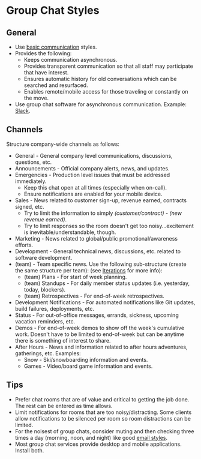 # Group Chat Styles

## General

- Use [basic communication](basic.md) styles.
- Provides the following:
  - Keeps communication asynchronous.
  - Provides transparent communication so that all staff may participate that have interest.
  - Ensures automatic history for old conversations which can be searched and resurfaced.
  - Enables remote/mobile access for those traveling or constantly on the move.
- Use group chat software for asynchronous communication. Example: [Slack](https://slack.com).

## Channels

Structure company-wide channels as follows:

- General - General company level communications, discussions, questions, etc.
- Announcements - Official company alerts, news, and updates.
- Emergencies - Production level issues that must be addressed immediately.
  - Keep this chat open at all times (especially when on-call).
  - Ensure notifications are enabled for your mobile device.
- Sales - News related to customer sign-up, revenue earned, contracts signed, etc.
  - Try to limit the information to simply *(customer/contract) - (new revenue earned)*.
  - Try to limit responses so the room doesn't get too noisy...excitement is
    inevitable/understandable, though.
- Marketing - News related to global/public promotional/awareness efforts.
- Development - General technical news, discussions, etc. related to software development.
- (team) - Team specific news. Use the following sub-structure (create the same structure per team):
  (see [Iterations](../business/iterations.md) for more info):
  - (team) Plans - For start of week planning.
  - (team) Standups - For daily member status updates (i.e. yesterday, today, blockers).
  - (team) Retrospectives - For end-of-week retrospectives.
- Development Notifications - For automated notifications like Git updates, build failures,
  deployments, etc.
- Status - For out-of-office messages, errands, sickness, upcoming vacation reminders, etc.
- Demos - For end-of-week demos to show off the week's cumulative work. Doesn't have to be limited
  to end-of-week but can be anytime there is something of interest to share.
- After Hours - News and information related to after hours adventures, gatherings, etc. Examples:
  - Snow - Ski/snowboarding information and events.
  - Games - Video/board game information and events.

## Tips

- Prefer chat rooms that are of value and critical to getting the job done. The rest can be entered
  as time allows.
- Limit notifications for rooms that are too noisy/distracting. Some clients allow notifications to
  be silenced per room so room distractions can be limited.
- For the noisest of group chats, consider muting and then checking three times a day (morning,
  noon, and night) like good [email styles](email.md).
- Most group chat services provide desktop and mobile applications. Install both.
